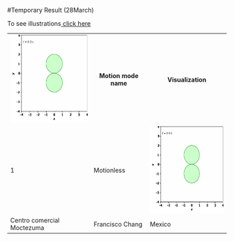 #Temporary Result (28March)

To see illustrations<a href="https://docs.google.com/document/d/1sPUEbgdDKk0lN3tvGKjdI0X0MHleW4hW2XIJrxzFCg0/edit?usp=sharing" target="_blank"> click here</a>

<table style="width:100%">
  <tr>
    <td><img src="img/000000.gif" alt="Observation video Ishikawa" style="width:216px;height:202px;"></td>
    <th>Motion mode name</th>
    <th>Visualization</th>
  </tr>
  <tr>
    <td>1</td>
    <td>Motionless</td>
    <td><img src="img/000000.gif" alt="Observation video Ishikawa" style="width:200px;height:200px;"></td>
  </tr>
  <tr>
    <td>Centro comercial Moctezuma</td>
    <td>Francisco Chang</td>
    <td>Mexico</td>
  </tr>
</table>